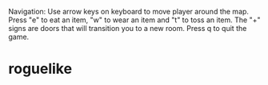 Navigation: Use arrow keys on keyboard to move player around the map.
Press "e" to eat an item, "w" to wear an item and "t" to toss an item.
The "+" signs are doors that will transition you to a new room.
Press q to quit the game.
# roguelike
